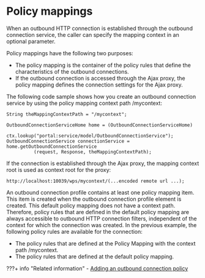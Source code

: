# Policy mappings

When an outbound HTTP connection is established through the outbound connection service, the caller can specify the mapping context in an optional parameter.

Policy mappings have the following two purposes:

-   The policy mapping is the container of the policy rules that define the characteristics of the outbound connections.
-   If the outbound connection is accessed through the Ajax proxy, the policy mapping defines the connection settings for the Ajax proxy.

The following code sample shows how you create an outbound connection service by using the policy mapping context path /mycontext:

```
String theMappingContextPath = "/mycontext";

OutboundConnectionServiceHome home = (OutboundConnectionServiceHome)
          ctx.lookup("portal:service/model/OutboundConnectionService");
OutboundConnectionService connectionService = home.getOutboundConnectionService 			
          (request, Response, theMappingContextPath);
```

If the connection is established through the Ajax proxy, the mapping context root is used as context root for the proxy:

```
http://localhost:10039/wps/mycontext/(...encoded remote url ...);
```

An outbound connection profile contains at least one policy mapping item. This item is created when the outbound connection profile element is created. This default policy mapping does not have a context path. Therefore, policy rules that are defined in the default policy mapping are always accessible to outbound HTTP connection filters, independent of the context for which the connection was created. In the previous example, the following policy rules are available for the connection:

-   The policy rules that are defined at the Policy Mapping with the context path /mycontext.
-   The policy rules that are defined at the default policy mapping.



???+ info "Related information" 
    - [Adding an outbound connection policy](../../cfg_outbound_http_connections/sample_admin_tasks/outbhttp_cfgsmptsk_add_ob_conn_plcy.md)

